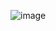 ![image](https://github.com/Ankitsingh0460/Smart-Home-Automation-/assets/101083216/e8e6b4ee-5a64-43ce-8075-eb41a4ce56e4)
